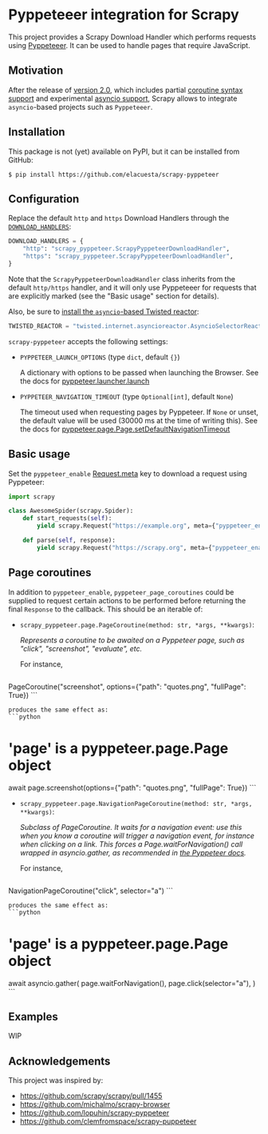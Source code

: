 # Pyppeteeer integration for Scrapy

This project provides a Scrapy Download Handler which performs requests using
[Pyppeteeer](https://github.com/miyakogi/pyppeteer). It can be used to handle
pages that require JavaScript.


## Motivation

After the release of [version 2.0](https://docs.scrapy.org/en/latest/news.html#scrapy-2-0-0-2020-03-03),
which includes partial [coroutine syntax support](https://docs.scrapy.org/en/2.0/topics/coroutines.html)
and experimental [asyncio support](https://docs.scrapy.org/en/2.0/topics/asyncio.html), Scrapy allows
to integrate `asyncio`-based projects such as `Pyppeteeer`.


## Installation

This package is not (yet) available on PyPI, but it can be installed from GitHub:
```
$ pip install https://github.com/elacuesta/scrapy-pyppeteer
```

## Configuration

Replace the default `http` and `https` Download Handlers through the
[`DOWNLOAD_HANDLERS`](https://docs.scrapy.org/en/latest/topics/settings.html):

```python
DOWNLOAD_HANDLERS = {
    "http": "scrapy_pyppeteer.ScrapyPyppeteerDownloadHandler",
    "https": "scrapy_pyppeteer.ScrapyPyppeteerDownloadHandler",
}
```

Note that the `ScrapyPyppeteerDownloadHandler` class inherits from the default
`http/https` handler, and it will only use Pyppeteeer for requests that are
explicitly marked (see the "Basic usage" section for details).

Also, be sure to [install the `asyncio`-based Twisted reactor](https://docs.scrapy.org/en/latest/topics/asyncio.html#installing-the-asyncio-reactor):

```python
TWISTED_REACTOR = "twisted.internet.asyncioreactor.AsyncioSelectorReactor"
```

`scrapy-pyppeteer` accepts the following settings:

* `PYPPETEER_LAUNCH_OPTIONS` (type `dict`, default `{}`)

    A dictionary with options to be passed when launching the Browser.
    See the docs for [pyppeteer.launcher.launch](https://miyakogi.github.io/pyppeteer/reference.html#pyppeteer.launcher.launch)

* `PYPPETEER_NAVIGATION_TIMEOUT` (type `Optional[int]`, default `None`)

    The timeout used when requesting pages by Pyppeteer. If `None` or unset,
    the default value will be used (30000 ms at the time of writing this).
    See the docs for [pyppeteer.page.Page.setDefaultNavigationTimeout](https://miyakogi.github.io/pyppeteer/reference.html#pyppeteer.page.Page.setDefaultNavigationTimeout)


## Basic usage

Set the `pyppeteer_enable` [Request.meta](https://docs.scrapy.org/en/latest/topics/request-response.html#scrapy.http.Request.meta)
key to download a request using Pyppeteer:

```python
import scrapy

class AwesomeSpider(scrapy.Spider):
    def start_requests(self):
        yield scrapy.Request("https://example.org", meta={"pyppeteer_enable": True})

    def parse(self, response):
        yield scrapy.Request("https://scrapy.org", meta={"pyppeteer_enable": True)
```


## Page coroutines

In addition to `pyppeteer_enable`, `pyppeteer_page_coroutines` could be supplied to request
certain actions to be performed before returning the final `Response` to the callback. This should
be an iterable of:

* `scrapy_pyppeteer.page.PageCoroutine(method: str, *args, **kwargs)`:

    _Represents a coroutine to be awaited on a Pyppeteer page,
    such as "click", "screenshot", "evaluate", etc._

    For instance,

    ```python
PageCoroutine("screenshot", options={"path": "quotes.png", "fullPage": True})
    ```

    produces the same effect as:
    ```python
# 'page' is a pyppeteer.page.Page object
await page.screenshot(options={"path": "quotes.png", "fullPage": True})
    ```

* `scrapy_pyppeteer.page.NavigationPageCoroutine(method: str, *args, **kwargs)`:

    _Subclass of PageCoroutine. It waits for a navigation event: use this when you know
    a coroutine will trigger a navigation event, for instance when clicking on a link.
    This forces a Page.waitForNavigation() call wrapped in asyncio.gather, as recommended in
    [the Pyppeteer docs](https://miyakogi.github.io/pyppeteer/reference.html#pyppeteer.page.Page.click)._

    For instance,

    ```python
NavigationPageCoroutine("click", selector="a")
    ```

    produces the same effect as:
    ```python
# 'page' is a pyppeteer.page.Page object
await asyncio.gather(
    page.waitForNavigation(),
    page.click(selector="a"),
)
    ```


## Examples

WIP


## Acknowledgements

This project was inspired by:

* https://github.com/scrapy/scrapy/pull/1455
* https://github.com/michalmo/scrapy-browser
* https://github.com/lopuhin/scrapy-pyppeteer
* https://github.com/clemfromspace/scrapy-puppeteer
